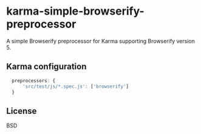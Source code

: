 karma-simple-browserify-preprocessor
====================================
A simple Browserify preprocessor for Karma supporting Browserify version 5.

Karma configuration
-------------------
```javascript
  preprocessors: {
      'src/test/js/*.spec.js': ['browserify']
  }
```

License
------
BSD
